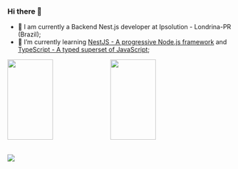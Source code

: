 ### Hi there 👋

<!--
**GuilhermeHS2/GuilhermeHS2** is a ✨ _special_ ✨ repository because its `README.md` (this file) appears on your GitHub profile.
-->

- 🔭 I am currently a Backend Nest.js developer at Ipsolution - Londrina-PR (Brazil);
- 🌱 I’m currently learning [NestJS - A progressive Node.js framework](https://nestjs.com/) and [TypeScript - A typed superset of JavaScript](https://www.typescriptlang.org/);

<div>
  <img height="180em" width="45%" src="https://github-readme-stats.vercel.app/api?username=costasilvati&show_icons=true">
  <img height="180em" width="45%" src="https://github-readme-stats.vercel.app/api/top-langs/?username=costasilvati&layout=compact">
</div>
  
  ##
 
<div> 
 <a href="www.linkedin.com/in/guilhermehs2/" target="_blank"><img src="https://img.shields.io/badge/-LinkedIn-%230077B5?style=for-the-badge&logo=linkedin&logoColor=white" target="_blank"></a>
</div>
